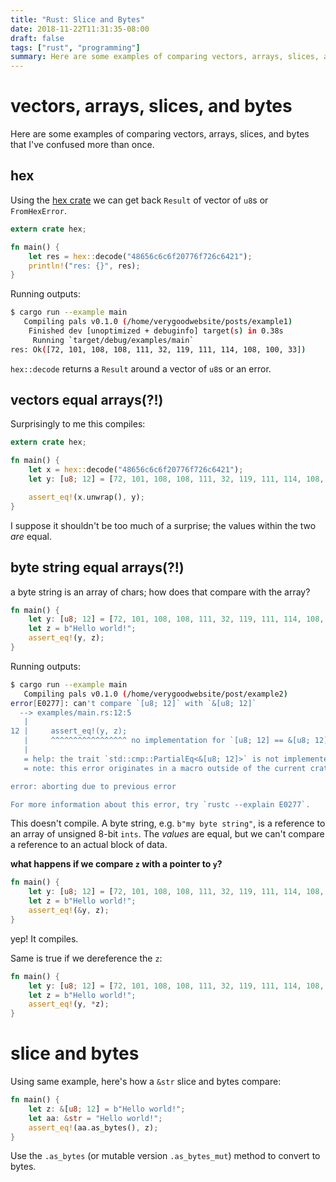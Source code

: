 ```yaml
---
title: "Rust: Slice and Bytes"
date: 2018-11-22T11:31:35-08:00
draft: false
tags: ["rust", "programming"]
summary: Here are some examples of comparing vectors, arrays, slices, and bytes that I've confused more than once. 
---
```

# vectors, arrays, slices, and bytes
Here are some examples of comparing vectors, arrays, slices, and bytes that I've confused more than once.

## hex
Using the [hex crate](https://docs.rs/hex/0.3.2/hex/) we can 
get back `Result` of vector of `u8`s or `FromHexError`.

```rust
extern crate hex;

fn main() {
    let res = hex::decode("48656c6c6f20776f726c6421");
    println!("res: {}", res);
}
```

Running outputs:

```sh
$ cargo run --example main
   Compiling pals v0.1.0 (/home/verygoodwebsite/posts/example1)
    Finished dev [unoptimized + debuginfo] target(s) in 0.38s        
     Running `target/debug/examples/main`
res: Ok([72, 101, 108, 108, 111, 32, 119, 111, 114, 108, 100, 33])
```

`hex::decode` returns a `Result` around a vector of `u8`s or an error.

## vectors equal arrays(?!)
Surprisingly to me this compiles:
```rust
extern crate hex;

fn main() {
    let x = hex::decode("48656c6c6f20776f726c6421");
    let y: [u8; 12] = [72, 101, 108, 108, 111, 32, 119, 111, 114, 108, 100, 33];

    assert_eq!(x.unwrap(), y);
}
```

I suppose it shouldn't be too much of a surprise; the values within the
two _are_ equal.

## byte string equal arrays(?!)
a byte string is an array of chars; how does that compare with the array? 
```rust
fn main() {
    let y: [u8; 12] = [72, 101, 108, 108, 111, 32, 119, 111, 114, 108, 100, 33];
    let z = b"Hello world!";
    assert_eq!(y, z);
}
```

Running outputs:
```sh
$ cargo run --example main
   Compiling pals v0.1.0 (/home/verygoodwebsite/post/example2)
error[E0277]: can't compare `[u8; 12]` with `&[u8; 12]`
  --> examples/main.rs:12:5
   |
12 |     assert_eq!(y, z);
   |     ^^^^^^^^^^^^^^^^^ no implementation for `[u8; 12] == &[u8; 12]`
   |
   = help: the trait `std::cmp::PartialEq<&[u8; 12]>` is not implemented for `[u8; 12]`
   = note: this error originates in a macro outside of the current crate (in Nightly builds, run with -Z external-macro-backtrace for more info)

error: aborting due to previous error

For more information about this error, try `rustc --explain E0277`.
```
This doesn't compile. A byte string, e.g. `b"my byte string"`, is a reference to an array of unsigned 8-bit `ints`. The _values_ are equal, but we can't compare a reference to an actual block of data. 

**what happens if we compare `z` with a pointer to `y`?**
```rust
fn main() {
    let y: [u8; 12] = [72, 101, 108, 108, 111, 32, 119, 111, 114, 108, 100, 33];
    let z = b"Hello world!";
    assert_eq!(&y, z);
}
```

yep! It compiles.

Same is true if we dereference the `z`:
```rust
fn main() {
    let y: [u8; 12] = [72, 101, 108, 108, 111, 32, 119, 111, 114, 108, 100, 33];
    let z = b"Hello world!";
    assert_eq!(y, *z);
}
```

# slice and bytes
Using same example, here's how a `&str` slice and bytes compare:
```rust
fn main() {
    let z: &[u8; 12] = b"Hello world!";
    let aa: &str = "Hello world!";
    assert_eq!(aa.as_bytes(), z);
}
```

Use the `.as_bytes` (or mutable version `.as_bytes_mut`) method to convert to bytes.
